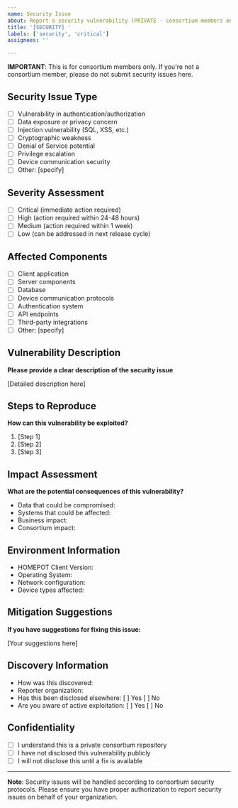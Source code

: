 ```yaml
---
name: Security Issue
about: Report a security vulnerability (PRIVATE - consortium members only)
title: '[SECURITY] '
labels: ['security', 'critical']
assignees: ''

---
```


**IMPORTANT**: This is for consortium members only. If you're not a consortium member, please do not submit security issues here.

## Security Issue Type
- [ ] Vulnerability in authentication/authorization
- [ ] Data exposure or privacy concern
- [ ] Injection vulnerability (SQL, XSS, etc.)
- [ ] Cryptographic weakness
- [ ] Denial of Service potential
- [ ] Privilege escalation
- [ ] Device communication security
- [ ] Other: [specify]

## Severity Assessment
- [ ] Critical (immediate action required)
- [ ] High (action required within 24-48 hours)
- [ ] Medium (action required within 1 week)
- [ ] Low (can be addressed in next release cycle)

## Affected Components
- [ ] Client application
- [ ] Server components
- [ ] Database
- [ ] Device communication protocols
- [ ] Authentication system
- [ ] API endpoints
- [ ] Third-party integrations
- [ ] Other: [specify]

## Vulnerability Description
**Please provide a clear description of the security issue**

[Detailed description here]

## Steps to Reproduce
**How can this vulnerability be exploited?**

1. [Step 1]
2. [Step 2]
3. [Step 3]

## Impact Assessment
**What are the potential consequences of this vulnerability?**

- Data that could be compromised:
- Systems that could be affected:
- Business impact:
- Consortium impact:

## Environment Information
- HOMEPOT Client Version:
- Operating System:
- Network configuration:
- Device types affected:

## Mitigation Suggestions
**If you have suggestions for fixing this issue:**

[Your suggestions here]

## Discovery Information
- How was this discovered:
- Reporter organization:
- Has this been disclosed elsewhere: [ ] Yes [ ] No
- Are you aware of active exploitation: [ ] Yes [ ] No

## Confidentiality
- [ ] I understand this is a private consortium repository
- [ ] I have not disclosed this vulnerability publicly
- [ ] I will not disclose this until a fix is available

---
**Note**: Security issues will be handled according to consortium security protocols. Please ensure you have proper authorization to report security issues on behalf of your organization.
